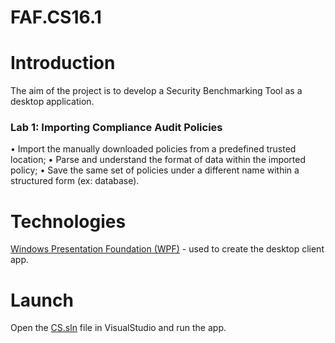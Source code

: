 # FAF.CS16.1

# Introduction 
The aim of the project is to develop a Security Benchmarking Tool as a desktop application.

### Lab 1: Importing Compliance Audit Policies
• Import the manually downloaded policies from a predefined trusted location;
• Parse and understand the format of data within the imported policy;
• Save the same set of policies under a different name within a structured form (ex: database).

# Technologies
[Windows Presentation Foundation (WPF)](https://docs.microsoft.com/en-us/visualstudio/designers/getting-started-with-wpf?view=vs-2019) - used to create the desktop client app.
 
# Launch
Open the [CS.sln](./CS.sln) file in VisualStudio and run the app.
